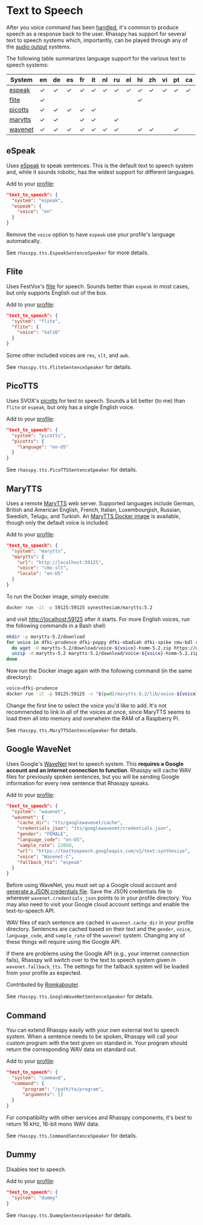 # Text to Speech

After you voice command has been [handled](intent-handling.md), it's common to produce speech as a response back to the user. Rhasspy has support for several text to speech systems which, importantly, can be played through any of the [audio output](audio-output.md) systems.

The following table summarizes language support for the various text to speech systems:

| System                                      | en       | de       | es       | fr       | it       | nl       | ru       | el       | hi       | zh       | vi       | pt       | ca       |
| ------                                      | -------  | -------  | -------  | -------  | -------  | -------  | -------  | -------  | -------  | -------  | -------  | -------  | -------  |
| [espeak](text-to-speech.md#espeak)          | &#x2713; | &#x2713; | &#x2713; | &#x2713; | &#x2713; | &#x2713; | &#x2713; | &#x2713; | &#x2713; | &#x2713; | &#x2713; | &#x2713; | &#x2713; |
| [flite](text-to-speech.md#flite)            | &#x2713; |          |          |          |          |          |          |          | &#x2713; |          |          |          |          |
| [picotts](text-to-speech.md#picotts)        | &#x2713; | &#x2713; | &#x2713; | &#x2713; | &#x2713; |          |          |          |          |          |          |          |          |
| [marytts](text-to-speech.md#marytts)        | &#x2713; | &#x2713; |          | &#x2713; | &#x2713; |          | &#x2713; |          |          |          |          |          |          |
| [wavenet](text-to-speech.md#google-wavenet) | &#x2713; | &#x2713; | &#x2713; | &#x2713; | &#x2713; | &#x2713; | &#x2713; |          | &#x2713; | &#x2713; |          | &#x2713; |          |

## eSpeak

Uses [eSpeak](http://espeak.sourceforge.net) to speak sentences. This is the default text to speech system and, while it sounds robotic, has the widest support for different languages.

Add to your [profile](profiles.md):

```json
"text_to_speech": {
  "system": "espeak",
  "espeak": {
    "voice": "en"
  }
}
```

Remove the `voice` option to have `espeak` use your profile's language automatically.

See `rhasspy.tts.EspeakSentenceSpeaker` for more details.

## Flite

Uses FestVox's [flite](http://www.festvox.org/flite) for speech. Sounds better than `espeak` in most cases, but only supports English out of the box.

Add to your [profile](profiles.md):

```json
"text_to_speech": {
  "system": "flite",
  "flite": {
    "voice": "kal16"
  }
}
```

Some other included voices are `rms`, `slt`, and `awb`.

See `rhasspy.tts.FliteSentenceSpeaker` for details.

## PicoTTS

Uses SVOX's [picotts](https://en.wikipedia.org/wiki/SVOX) for text to speech. Sounds a bit better (to me) than `flite` or `espeak`, but only has a single English voice.

Add to your [profile](profiles.md):

```json
"text_to_speech": {
  "system": "picotts",
  "picotts": {
    "language": "en-US"
  }
}
```

See `rhasspy.tts.PicoTTSSentenceSpeaker` for details.

## MaryTTS

Uses a remote [MaryTTS](http://mary.dfki.de/) web server. Supported languages include German, British and American English, French, Italian, Luxembourgish, Russian, Swedish, Telugu, and Turkish. An [MaryTTS Docker image](https://hub.docker.com/r/synesthesiam/marytts) is available, though only the default voice is included.

Add to your [profile](profiles.md):

```json
"text_to_speech": {
  "system": "marytts",
  "marytts": {
    "url": "http://localhost:59125",
    "voice": "cmu-slt",
    "locale": "en-US"
  }
}
```

To run the Docker image, simply execute:

```bash
docker run -it -p 59125:59125 synesthesiam/marytts:5.2
```
    
and visit [http://localhost:59125](http://localhost:59125) after it starts. For more English voices, run the following commands in a Bash shell:

```bash
mkdir -p marytts-5.2/download
for voice in dfki-prudence dfki-poppy dfki-obadiah dfki-spike cmu-bdl cmu-rms;
  do wget -O marytts-5.2/download/voice-${voice}-hsmm-5.2.zip https://github.com/marytts/voice-${voice}-hsmm/releases/download/v5.2/voice-${voice}-hsmm-5.2.zip;
  unzip -d marytts-5.2 marytts-5.2/download/voice-${voice}-hsmm-5.2.zip;
done
```

Now run the Docker image again with the following command (in the same directory):

```bash
voice=dfki-prudence
docker run -it -p 59125:59125 -v "$(pwd)/marytts-5.2/lib/voice-${voice}-hsmm-5.2.jar:/marytts/lib/voice-${voice}-hsmm-5.2.jar" synesthesiam/marytts:5.2
```

Change the first line to select the voice you'd like to add. It's not recommended to link in all of the voices at once, since MaryTTS seems to load them all into memory and overwhelm the RAM of a Raspberry Pi.

See `rhasspy.tts.MaryTTSSentenceSpeaker` for details.

## Google WaveNet

Uses Google's [WaveNet](https://cloud.google.com/text-to-speech/docs/wavenet) text to speech system. This **requires a Google account and an internet connection to function**. Rhasspy will cache WAV files for previously spoken sentences, but you will be sending Google information for every new sentence that Rhasspy speaks.

Add to your [profile](profiles.md):

```json
"text_to_speech": {
  "system": "wavenet",
  "wavenet": {
    "cache_dir": "tts/googlewavenet/cache",
    "credentials_json": "tts/googlewavenet/credentials.json",
    "gender": "FEMALE",
    "language_code": "en-US",
    "sample_rate": 22050,
    "url": "https://texttospeech.googleapis.com/v1/text:synthesize",
    "voice": "Wavenet-C",
    "fallback_tts": "espeak"
  }
}
```

Before using WaveNet, you must set up a Google cloud account and [generate a JSON credentials file](https://cloud.google.com/text-to-speech/docs/reference/libraries#setting_up_authentication). Save the JSON credentials file to wherever `wavenet.credentials_json` points to in your profile directory. You may also need to visit your Google cloud account settings and enable the text-to-speech API.

WAV files of each sentence are cached in `wavenet.cache_dir` in your profile directory. Sentences are cached based on their text and the `gender`, `voice`, `language_code`, and `sample_rate` of the `wavenet` system. Changing any of these things will require using the Google API.

If there are problems using the Google API (e.g., your internet connection fails), Rhasspy will switch over to the text to speech system given in `wavenet.fallback_tts`. The settings for the fallback system will be loaded from your profile as expected.

Contributed by [Romkabouter](https://github.com/Romkabouter).

See `rhasspy.tts.GoogleWaveNetSentenceSpeaker` for details.

## Command

You can extend Rhasspy easily with your own external text to speech system. When a sentence needs to be spoken, Rhasspy will call your custom program with the text given on standard in. Your program should return the corresponding WAV data on standard out.

Add to your [profile](profiles.md):

```json
"text_to_speech": {
  "system": "command",
  "command": {
      "program": "/path/to/program",
      "arguments": []
  }
}
```

For compatibility with other services and Rhasspy components, it's best to return 16 kHz, 16-bit mono WAV data.

See `rhasspy.tts.CommandSentenceSpeaker` for details.

## Dummy

Disables text to speech.

Add to your [profile](profiles.md):

```json
"text_to_speech": {
  "system": "dummy"
}
```

See `rhasspy.tts.DummySentenceSpeaker` for details.
